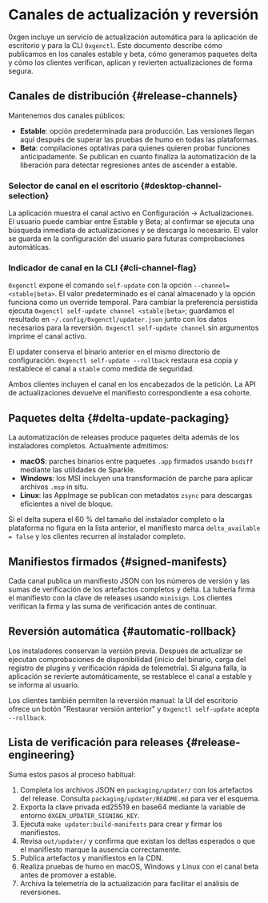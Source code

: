 # Canales de actualización y reversión

0xgen incluye un servicio de actualización automática para la aplicación de
escritorio y para la CLI `0xgenctl`. Este documento describe cómo publicamos en
los canales estable y beta, cómo generamos paquetes delta y cómo los clientes
verifican, aplican y revierten actualizaciones de forma segura.

## Canales de distribución {#release-channels}

Mantenemos dos canales públicos:

- **Estable**: opción predeterminada para producción. Las versiones llegan aquí
  después de superar las pruebas de humo en todas las plataformas.
- **Beta**: compilaciones optativas para quienes quieren probar funciones
  anticipadamente. Se publican en cuanto finaliza la automatización de la
  liberación para detectar regresiones antes de ascender a estable.

### Selector de canal en el escritorio {#desktop-channel-selection}

La aplicación muestra el canal activo en Configuración → Actualizaciones. El
usuario puede cambiar entre Estable y Beta; al confirmar se ejecuta una búsqueda
inmediata de actualizaciones y se descarga lo necesario. El valor se guarda en la
configuración del usuario para futuras comprobaciones automáticas.

### Indicador de canal en la CLI {#cli-channel-flag}

`0xgenctl` expone el comando `self-update` con la opción
`--channel=<stable|beta>`. El valor predeterminado es el canal almacenado y la
opción funciona como un override temporal. Para cambiar la preferencia persistida
ejecuta `0xgenctl self-update channel <stable|beta>`; guardamos el resultado en
`~/.config/0xgenctl/updater.json` junto con los datos necesarios para la
reversión. `0xgenctl self-update channel` sin argumentos imprime el canal activo.

El updater conserva el binario anterior en el mismo directorio de configuración.
`0xgenctl self-update --rollback` restaura esa copia y restablece el canal a
`stable` como medida de seguridad.

Ambos clientes incluyen el canal en los encabezados de la petición. La API de
actualizaciones devuelve el manifiesto correspondiente a esa cohorte.

## Paquetes delta {#delta-update-packaging}

La automatización de releases produce paquetes delta además de los instaladores
completos. Actualmente admitimos:

- **macOS**: parches binarios entre paquetes `.app` firmados usando `bsdiff`
  mediante las utilidades de Sparkle.
- **Windows**: los MSI incluyen una transformación de parche para aplicar
  archivos `.msp` in situ.
- **Linux**: las AppImage se publican con metadatos `zsync` para descargas
  eficientes a nivel de bloque.

Si el delta supera el 60 % del tamaño del instalador completo o la plataforma no
figura en la lista anterior, el manifiesto marca `delta_available = false` y los
clientes recurren al instalador completo.

## Manifiestos firmados {#signed-manifests}

Cada canal publica un manifiesto JSON con los números de versión y las sumas de
verificación de los artefactos completos y delta. La tubería firma el manifiesto
con la clave de releases usando `minisign`. Los clientes verifican la firma y las
suma de verificación antes de continuar.

## Reversión automática {#automatic-rollback}

Los instaladores conservan la versión previa. Después de actualizar se ejecutan
comprobaciones de disponibilidad (inicio del binario, carga del registro de
plugins y verificación rápida de telemetría). Si alguna falla, la aplicación se
revierte automáticamente, se restablece el canal a estable y se informa al
usuario.

Los clientes también permiten la reversión manual: la UI del escritorio ofrece un
botón "Restaurar versión anterior" y `0xgenctl self-update` acepta `--rollback`.

## Lista de verificación para releases {#release-engineering}

Suma estos pasos al proceso habitual:

1. Completa los archivos JSON en `packaging/updater/` con los artefactos del
   release. Consulta `packaging/updater/README.md` para ver el esquema.
2. Exporta la clave privada ed25519 en base64 mediante la variable de entorno
   `0XGEN_UPDATER_SIGNING_KEY`.
3. Ejecuta `make updater:build-manifests` para crear y firmar los manifiestos.
4. Revisa `out/updater/` y confirma que existan los deltas esperados o que el
   manifiesto marque la ausencia correctamente.
5. Publica artefactos y manifiestos en la CDN.
6. Realiza pruebas de humo en macOS, Windows y Linux con el canal beta antes de
   promover a estable.
7. Archiva la telemetría de la actualización para facilitar el análisis de
   reversiones.
